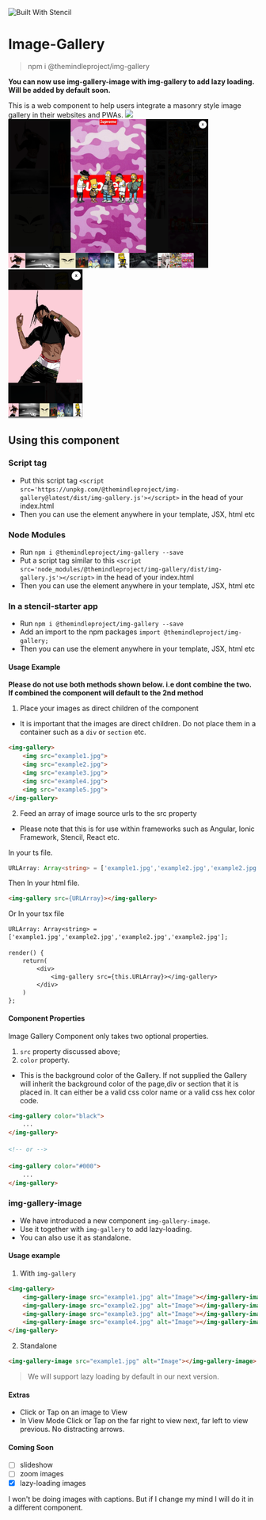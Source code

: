 ![Built With Stencil](https://img.shields.io/badge/-Built%20With%20Stencil-16161d.svg?logo=data%3Aimage%2Fsvg%2Bxml%3Bbase64%2CPD94bWwgdmVyc2lvbj0iMS4wIiBlbmNvZGluZz0idXRmLTgiPz4KPCEtLSBHZW5lcmF0b3I6IEFkb2JlIElsbHVzdHJhdG9yIDE5LjIuMSwgU1ZHIEV4cG9ydCBQbHVnLUluIC4gU1ZHIFZlcnNpb246IDYuMDAgQnVpbGQgMCkgIC0tPgo8c3ZnIHZlcnNpb249IjEuMSIgaWQ9IkxheWVyXzEiIHhtbG5zPSJodHRwOi8vd3d3LnczLm9yZy8yMDAwL3N2ZyIgeG1sbnM6eGxpbms9Imh0dHA6Ly93d3cudzMub3JnLzE5OTkveGxpbmsiIHg9IjBweCIgeT0iMHB4IgoJIHZpZXdCb3g9IjAgMCA1MTIgNTEyIiBzdHlsZT0iZW5hYmxlLWJhY2tncm91bmQ6bmV3IDAgMCA1MTIgNTEyOyIgeG1sOnNwYWNlPSJwcmVzZXJ2ZSI%2BCjxzdHlsZSB0eXBlPSJ0ZXh0L2NzcyI%2BCgkuc3Qwe2ZpbGw6I0ZGRkZGRjt9Cjwvc3R5bGU%2BCjxwYXRoIGNsYXNzPSJzdDAiIGQ9Ik00MjQuNywzNzMuOWMwLDM3LjYtNTUuMSw2OC42LTkyLjcsNjguNkgxODAuNGMtMzcuOSwwLTkyLjctMzAuNy05Mi43LTY4LjZ2LTMuNmgzMzYuOVYzNzMuOXoiLz4KPHBhdGggY2xhc3M9InN0MCIgZD0iTTQyNC43LDI5Mi4xSDE4MC40Yy0zNy42LDAtOTIuNy0zMS05Mi43LTY4LjZ2LTMuNkgzMzJjMzcuNiwwLDkyLjcsMzEsOTIuNyw2OC42VjI5Mi4xeiIvPgo8cGF0aCBjbGFzcz0ic3QwIiBkPSJNNDI0LjcsMTQxLjdIODcuN3YtMy42YzAtMzcuNiw1NC44LTY4LjYsOTIuNy02OC42SDMzMmMzNy45LDAsOTIuNywzMC43LDkyLjcsNjguNlYxNDEuN3oiLz4KPC9zdmc%2BCg%3D%3D&colorA=16161d&style=flat-square)

# Image-Gallery

> npm i @themindleproject/img-gallery

**You can now use img-gallery-image with img-gallery to add lazy loading. Will be added by default soon.**

This is a web component to help users integrate a masonry style image gallery in their websites and PWAs.
<img src="./docs/assets/images/preview1.png" height="300">
<img src="./docs/assets/images/preview2.png" height="300">
<img src="./docs/assets/images/preview3.png" height="300">

## Using this component

### Script tag

- Put this script tag `<script src='https://unpkg.com/@themindleproject/img-gallery@latest/dist/img-gallery.js'></script>` in the head of your index.html
- Then you can use the element anywhere in your template, JSX, html etc

### Node Modules

- Run `npm i @themindleproject/img-gallery --save`
- Put a script tag similar to this `<script src='node_modules/@themindleproject/img-gallery/dist/img-gallery.js'></script>` in the head of your index.html
- Then you can use the element anywhere in your template, JSX, html etc

### In a stencil-starter app

- Run `npm i @themindleproject/img-gallery --save`
- Add an import to the npm packages `import @themindleproject/img-gallery;`
- Then you can use the element anywhere in your template, JSX, html etc

#### Usage Example

**Please do not use both methods shown below. i.e dont combine the two. If combined the component will default to the 2nd method**

1.  Place your images as direct children of the component

- It is important that the images are direct children. Do not place them in a container such as a `div` or `section` etc.

```html
<img-gallery>
    <img src="example1.jpg">
    <img src="example2.jpg">
    <img src="example3.jpg">
    <img src="example4.jpg">
    <img src="example5.jpg">
</img-gallery>
```

2.  Feed an array of image source urls to the src property

- Please note that this is for use within frameworks such as Angular, Ionic Framework, Stencil, React etc.

In your ts file.

```typescript
URLArray: Array<string> = ['example1.jpg','example2.jpg','example2.jpg','example2.jpg'];
```

Then In your html file.

```html
<img-gallery src={URLArray}></img-gallery>
```

Or In your tsx file

```tsx
URLArray: Array<string> = ['example1.jpg','example2.jpg','example2.jpg','example2.jpg'];

render() {
    return(
        <div>
            <img-gallery src={this.URLArray}></img-gallery>
        </div>
    )
};
```

#### Component Properties

Image Gallery Component only takes two optional properties.

1.  `src` property discussed above;
2.  `color` property.

- This is the background color of the Gallery. If not supplied the Gallery will inherit the background color of the page,div or section that it is placed in. It can either be a valid css color name or a valid css hex color code.

```html
<img-gallery color="black">
    ...
</img-gallery>

<!-- or -->

<img-gallery color="#000">
    ...
</img-gallery>
```

### img-gallery-image

- We have introduced a new component `img-gallery-image`.
- Use it together with `img-gallery` to add lazy-loading.
- You can also use it as standalone.

#### Usage example

1.  With `img-gallery`

```html
<img-gallery>
    <img-gallery-image src="example1.jpg" alt="Image"></img-gallery-image>
    <img-gallery-image src="example2.jpg" alt="Image"></img-gallery-image>
    <img-gallery-image src="example3.jpg" alt="Image"></img-gallery-image>
    <img-gallery-image src="example4.jpg" alt="Image"></img-gallery-image>
</img-gallery>
```

2.  Standalone

```html
<img-gallery-image src="example1.jpg" alt="Image"></img-gallery-image>
```

> We will support lazy loading by default in our next version.

#### Extras

- Click or Tap on an image to View
- In View Mode Click or Tap on the far right to view next, far left to view previous. No distracting arrows.

#### Coming Soon

- [ ] slideshow
- [ ] zoom images
- [x] lazy-loading images

I won't be doing images with captions. But if I change my mind I will do it in a different component.
